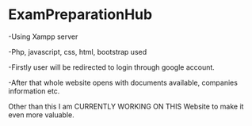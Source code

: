 # ExamPreparationHub

-Using Xampp server

-Php, javascript, css, html, bootstrap used

-Firstly user will be redirected to login through google account.

-After that whole website opens with documents available, companies information etc.

Other than this I am CURRENTLY WORKING ON THIS Website to make it even more valuable.
